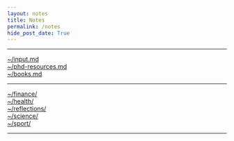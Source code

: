 ```yaml
---
layout: notes
title: Notes
permalink: /notes
hide_post_date: True
---
```


---
[~/input.md](/notes/input) <br />
[~/phd-resources.md](/notes/phd-resources) <br />
[~/books.md](/notes/books) <br />

---

[~/finance/](/notes/finance) <br />
[~/health/](/notes/health) <br />
[~/reflections/](/notes/reflections) <br />
[~/science/](/notes/science) <br />
[~/sport/](/notes/sport) <br />

---